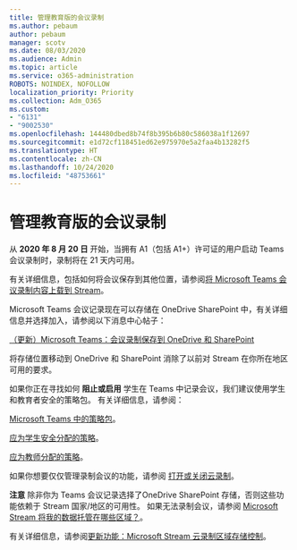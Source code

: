 ```yaml
---
title: 管理教育版的会议录制
ms.author: pebaum
author: pebaum
manager: scotv
ms.date: 08/03/2020
ms.audience: Admin
ms.topic: article
ms.service: o365-administration
ROBOTS: NOINDEX, NOFOLLOW
localization_priority: Priority
ms.collection: Adm_O365
ms.custom:
- "6131"
- "9002530"
ms.openlocfilehash: 144480dbed8b74f8b395b6b80c586038a1f12697
ms.sourcegitcommit: e1d72cf118451ed62e975970e5a2faa4b13282f5
ms.translationtype: HT
ms.contentlocale: zh-CN
ms.lasthandoff: 10/24/2020
ms.locfileid: "48753661"
---
```

# <a name="manage-meeting-recordings-for-education"></a>管理教育版的会议录制

从 **2020 年 8 月 20 日** 开始，当拥有 A1（包括 A1+）许可证的用户启动 Teams 会议录制时，录制将在 21 天内可用。

有关详细信息，包括如何将会议保存到其他位置，请参阅[将 Microsoft Teams 会议录制内容上载到 Stream](https://docs.microsoft.com/stream/portal-upload-teams-meeting-recording)。

Microsoft Teams 会议记录现在可以存储在 OneDrive SharePoint 中，有关详细信息并选择加入，请参阅以下消息中心帖子：

[（更新）Microsoft Teams：会议录制保存到 OneDrive 和 SharePoint](https://portal.microsoft.com/Adminportal/Home?ref=MessageCenter&id=MC222640)

将存储位置移动到 OneDrive 和 SharePoint 消除了以前对 Stream 在你所在地区可用的要求。

如果你正在寻找如何 **阻止或启用** 学生在 Teams 中记录会议，我们建议使用学生和教育者安全的策略包。 有关详细信息，请参阅：

[Microsoft Teams 中的策略包](https://docs.microsoft.com/microsoftteams/policy-packages-edu#policy-packages-in-microsoft-teams)。

[应为学生安全分配的策略](https://docs.microsoft.com/microsoftteams/policy-packages-edu#policies-that-should-be-assigned-for-student-safety)。

[应为教师分配的策略](https://docs.microsoft.com/microsoftteams/policy-packages-edu#policies-that-should-be-assigned-for-educators)。

如果你想要仅仅管理录制会议的功能，请参阅 [打开或关闭云录制](https://docs.microsoft.com/microsoftteams/cloud-recording#turn-on-or-turn-off-cloud-recording)。

**注意** 除非你为 Teams 会议记录选择了OneDrive SharePoint 存储，否则这些功能依赖于 Stream 国家/地区的可用性。 如果无法录制会议，请参阅 [Microsoft Stream 将我的数据托管在哪些区域？](https://docs.microsoft.com/stream/faq#which-regions-does-microsoft-stream-host-my-data-in)。

有关详细信息，请参阅[更新功能：Microsoft Stream 云录制区域存储控制](https://admin.microsoft.com/AdminPortal/Home#/MessageCenter?id=MC214327)。